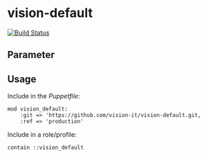 # vision-default

[![Build Status](https://travis-ci.org/vision-it/vision-default.svg?branch=production)](https://travis-ci.org/vision-it/vision-default)

## Parameter


## Usage

Include in the *Puppetfile*:

```
mod vision_default:
    :git => 'https://github.com/vision-it/vision-default.git,
    :ref => 'production'
```

Include in a role/profile:

```puppet
contain ::vision_default
```

